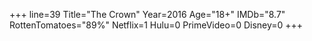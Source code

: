 +++
line=39
Title="The Crown"
Year=2016
Age="18+"
IMDb="8.7"
RottenTomatoes="89%"
Netflix=1
Hulu=0
PrimeVideo=0
Disney=0
+++

